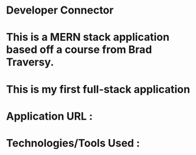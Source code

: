 # Developer Connector

#

# This is a MERN stack application based off a course from Brad Traversy.

# This is my first full-stack application

#

# Application URL :

# Technologies/Tools Used :
